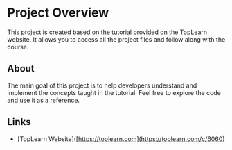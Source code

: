 # Project Overview

This project is created based on the tutorial provided on the TopLearn website. It allows you to access all the project files and follow along with the course.

## About

The main goal of this project is to help developers understand and implement the concepts taught in the tutorial. Feel free to explore the code and use it as a reference.

## Links
- [TopLearn Website]([https://toplearn.com](https://toplearn.com/c/6060)
